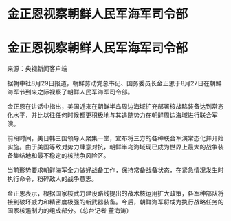 # 金正恩视察朝鲜人民军海军司令部

# 金正恩视察朝鲜人民军海军司令部

来源：央视新闻客户端

据朝中社8月29日报道，朝鲜劳动党总书记、国务委员长金正恩于8月27日在朝鲜海军节到来之际视察了朝鲜人民军海军司令部。

金正恩在讲话中指出，美国近来在朝鲜半岛周边海域扩充部署核战略装备达到常态化水平，并比以往任何时候都更积极地与其追随势力在朝鲜周边海域进行联合军演。

前段时间，美日韩三国领导人聚集一堂，宣布将三方的各种联合军演常态化并开始实施。由于美国等敌对势力肆意对抗，朝鲜半岛海域现已成为世界上最大的战争装备集结地和最不稳定的核战争风险区。

当前形势要求朝鲜海军全力做好战备工作，保持常备战备状态，在紧急情况发生时执行命令，粉碎敌人的战争意志。

金正恩表示，根据国家核武力建设路线提出的战术核运用扩大政策，各军种部队将接到破坏威力和精密度极强的新武器装备。今后，朝鲜海军将成为执行战略任务的国家核遏制力的组成部分。（总台记者
董海涛）

